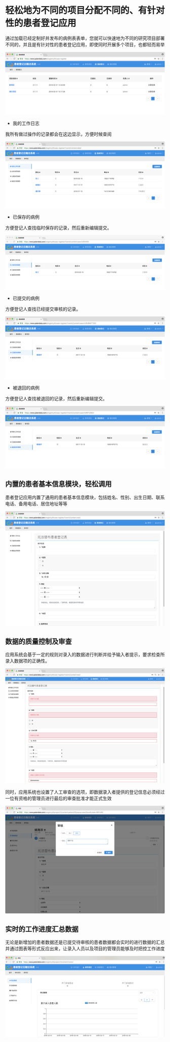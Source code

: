 # 轻松地为不同的项目分配不同的、有针对性的患者登记应用

通过加载已经定制好并发布的病例表表单，您就可以快速地为不同的研究项目部署不同的，并且是有针对性的患者登记应用，即使同时开展多个项目，也都轻而易举

![](assets/patient-register.png)

* 我的工作日志

我所有做过操作的记录都会在这边显示，方便时候查阅

![](assets/patient-work-list.png)

* 已保存的病例

方便登记人查找临时保存的记录，然后重新编辑提交。

![](assets/patient-work-save.png)

* 已提交的病例

方便登记人查找已经提交审核的记录。

![](assets/patient-work-submit.png)

* 被退回的病例

方便登记人查找被退回的记录，然后重新编辑提交。

![](assets/patient-work-refuse.png)

## 内置的患者基本信息模块，轻松调用

患者登记应用内置了通用的患者基本信息模块，包括姓名、性别、出生日期、联系电话、备用电话、居住地址等等

![](assets/patient-create.png)

## 数据的质量控制及审查

应用系统会基于一定的规则对录入的数据进行判断并给予输入者提示，要求检查所录入数据项的正确性。

![](assets/patient-validate.png)

同时，应用系统也设置了人工审查的选项，即数据录入者提供的登记信息必须经过一位有资格的管理员进行最后的审查批准才能正式生效

![](assets/patient-audit.png)

## 实时的工作进度汇总数据

无论是新增加的患者数据还是已提交待审核的患者数据都会实时的进行数据的汇总并通过图表等形式反应出来，让录入人员以及项目的管理员能够及时把控工作进度

![](assets/patient-count.png)


